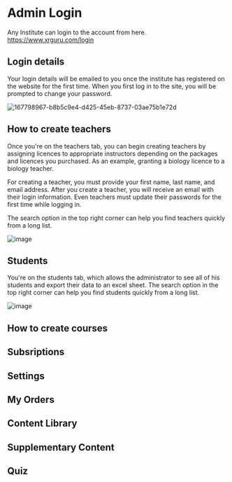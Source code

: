 # Admin Login
Any Institute can login to the account from here. https://www.xrguru.com/login 

## Login details
Your login details will be emailed to you once the institute has registered on the website for the first time.
When you first log in to the site, you will be prompted to change your password.


![167798967-b8b5c9e4-d425-45eb-8737-03ae75b1e72d](https://user-images.githubusercontent.com/105265661/167840431-5bc78d52-2b74-44ef-b792-ae1232930b8d.png)


## How to create teachers
 
Once you're on the teachers tab, you can begin creating teachers by assigning licences to appropriate instructors depending on the packages and licences you purchased.
As an example, granting a biology licence to a biology teacher.

For creating a teacher, you must provide your first name, last name, and email address. After you create a teacher, you will receive an email with their login information. Even teachers must update their passwords for the first time while logging in.

The search option in the top right corner can help you find teachers quickly from a long list.

![image](https://user-images.githubusercontent.com/105265661/167844398-f0f6d354-77da-4fb7-9593-a97800529528.png)


## Students
You're on the students tab, which allows the administrator to see all of his students and export their data to an excel sheet.
The search option in the top right corner can help you find students quickly from a long list.

![image](https://user-images.githubusercontent.com/105265661/167845300-b1310408-d9a6-4346-91af-1631d9e2c521.png)


## How to create courses
## Subsriptions
## Settings
## My Orders
## Content Library
## Supplementary Content
## Quiz


